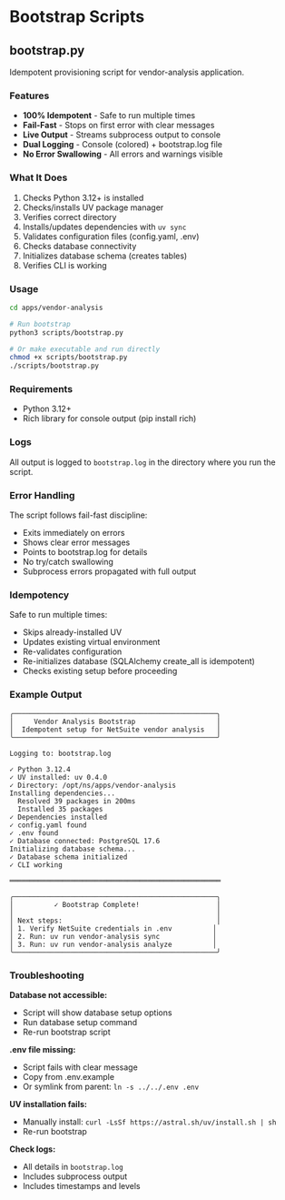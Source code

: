 # Bootstrap Scripts

## bootstrap.py

Idempotent provisioning script for vendor-analysis application.

### Features

- **100% Idempotent** - Safe to run multiple times
- **Fail-Fast** - Stops on first error with clear messages
- **Live Output** - Streams subprocess output to console
- **Dual Logging** - Console (colored) + bootstrap.log file
- **No Error Swallowing** - All errors and warnings visible

### What It Does

1. Checks Python 3.12+ is installed
2. Checks/installs UV package manager
3. Verifies correct directory
4. Installs/updates dependencies with `uv sync`
5. Validates configuration files (config.yaml, .env)
6. Checks database connectivity
7. Initializes database schema (creates tables)
8. Verifies CLI is working

### Usage

```bash
cd apps/vendor-analysis

# Run bootstrap
python3 scripts/bootstrap.py

# Or make executable and run directly
chmod +x scripts/bootstrap.py
./scripts/bootstrap.py
```

### Requirements

- Python 3.12+
- Rich library for console output (pip install rich)

### Logs

All output is logged to `bootstrap.log` in the directory where you run the script.

### Error Handling

The script follows fail-fast discipline:
- Exits immediately on errors
- Shows clear error messages
- Points to bootstrap.log for details
- No try/catch swallowing
- Subprocess errors propagated with full output

### Idempotency

Safe to run multiple times:
- Skips already-installed UV
- Updates existing virtual environment
- Re-validates configuration
- Re-initializes database (SQLAlchemy create_all is idempotent)
- Checks existing setup before proceeding

### Example Output

```
╭──────────────────────────────────────────────────╮
│     Vendor Analysis Bootstrap                    │
│  Idempotent setup for NetSuite vendor analysis   │
╰──────────────────────────────────────────────────╯

Logging to: bootstrap.log

✓ Python 3.12.4
✓ UV installed: uv 0.4.0
✓ Directory: /opt/ns/apps/vendor-analysis
Installing dependencies...
  Resolved 39 packages in 200ms
  Installed 35 packages
✓ Dependencies installed
✓ config.yaml found
✓ .env found
✓ Database connected: PostgreSQL 17.6
Initializing database schema...
✓ Database schema initialized
✓ CLI working

════════════════════════════════════════════════════

╭──────────────────────────────────────────────────╮
│          ✓ Bootstrap Complete!                   │
│                                                  │
│ Next steps:                                      │
│ 1. Verify NetSuite credentials in .env          │
│ 2. Run: uv run vendor-analysis sync             │
│ 3. Run: uv run vendor-analysis analyze          │
╰──────────────────────────────────────────────────╯
```

### Troubleshooting

**Database not accessible:**
- Script will show database setup options
- Run database setup command
- Re-run bootstrap script

**.env file missing:**
- Script fails with clear message
- Copy from .env.example
- Or symlink from parent: `ln -s ../../.env .env`

**UV installation fails:**
- Manually install: `curl -LsSf https://astral.sh/uv/install.sh | sh`
- Re-run bootstrap

**Check logs:**
- All details in `bootstrap.log`
- Includes subprocess output
- Includes timestamps and levels
